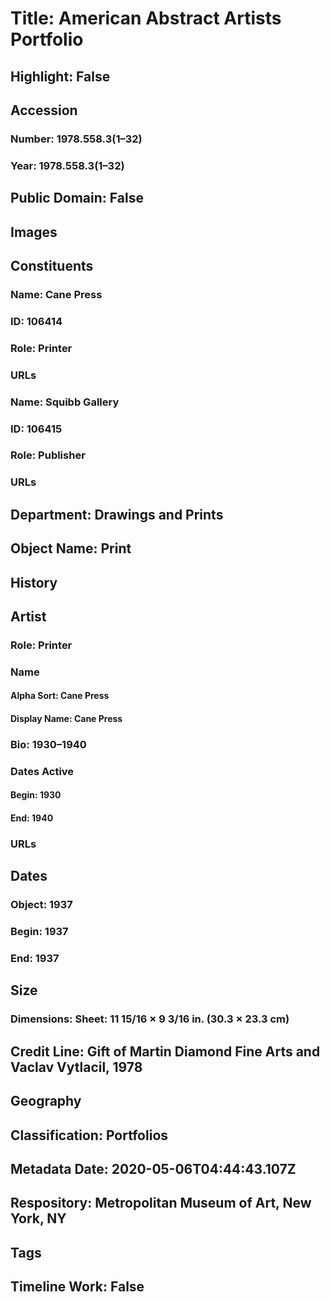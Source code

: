# Title: American Abstract Artists Portfolio
## Highlight: False
## Accession
### Number: 1978.558.3(1–32)
### Year: 1978.558.3(1–32)
## Public Domain: False
## Images
## Constituents
### Name: Cane Press
### ID: 106414
### Role: Printer
### URLs
### Name: Squibb Gallery
### ID: 106415
### Role: Publisher
### URLs
## Department: Drawings and Prints
## Object Name: Print
## History
## Artist
### Role: Printer
### Name
#### Alpha Sort: Cane Press
#### Display Name: Cane Press
### Bio: 1930–1940
### Dates Active
#### Begin: 1930
#### End: 1940
### URLs
## Dates
### Object: 1937
### Begin: 1937
### End: 1937
## Size
### Dimensions: Sheet: 11 15/16 × 9 3/16 in. (30.3 × 23.3 cm)
## Credit Line: Gift of Martin Diamond Fine Arts and Vaclav Vytlacil, 1978
## Geography
## Classification: Portfolios
## Metadata Date: 2020-05-06T04:44:43.107Z
## Respository: Metropolitan Museum of Art, New York, NY
## Tags
## Timeline Work: False